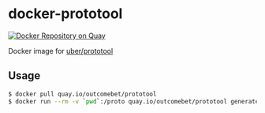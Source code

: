 # docker-prototool

[![Docker Repository on Quay](https://quay.io/repository/outcomebet/prototool/status "Docker Repository on Quay")](https://quay.io/repository/outcomebet/prototool)

Docker image for [uber/prototool](https://github.com/uber/prototool)

## Usage

```bash
$ docker pull quay.io/outcomebet/prototool
$ docker run --rm -v `pwd`:/proto quay.io/outcomebet/prototool generate
```
